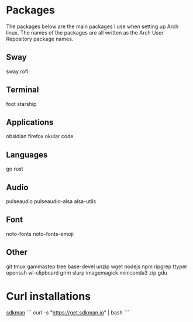 # Packages
The packages below are the main packages I use when setting up Arch linux. The names of the packages are all written as the Arch User Repository package names.

## Sway
sway
rofi

## Terminal
foot
starship

## Applications
obsidian
firefox
okular
code

## Languages
go
rust

## Audio
pulseaudio
pulseaudio-alsa
alsa-utils

## Font
noto-fonts
noto-fonts-emoji

## Other
git
tmux
gammastep
tree
base-devel
unzip
wget
nodejs
npm
ripgrep
ttyper
openssh
wl-clipboard
grim
slurp
imagemagick
miniconda3
zip
gdu

# Curl installations
[sdkman](https://sdkman.io/)
´´´
curl -s "https://get.sdkman.io" | bash
´´´
